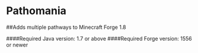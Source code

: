 # Pathomania
##Adds multiple pathways to Minecraft Forge 1.8

####Required Java version: 1.7 or above
####Required Forge version: 1556 or newer